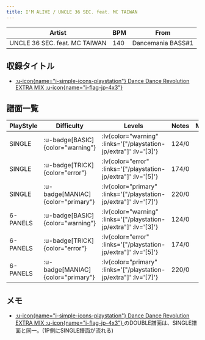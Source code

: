 ```yaml
---
title: I'M ALIVE / UNCLE 36 SEC. feat. MC TAIWAN
---
```


|Artist|BPM|From|
|------|---|----|
|UNCLE 36 SEC. feat. MC TAIWAN|140|Dancemania BASS#1|

## 収録タイトル

- [ :u-icon{name="i-simple-icons-playstation"} Dance Dance Revolution EXTRA MIX :u-icon{name="i-flag-jp-4x3"} ](/playstation-jp/extra)

## 譜面一覧

|PlayStyle|Difficulty|Levels|Notes|Movie|
|---------|----------|------|-----|-----|
|SINGLE| :u-badge[BASIC]{color="warning"} | :lv{color="warning" :links='["/playstation-jp/extra"]' :lv='[3]'} |124/0||
|SINGLE| :u-badge[TRICK]{color="error"} | :lv{color="error" :links='["/playstation-jp/extra"]' :lv='[5]'} |174/0||
|SINGLE| :u-badge[MANIAC]{color="primary"} | :lv{color="primary" :links='["/playstation-jp/extra"]' :lv='[7]'} |220/0||
|6-PANELS| :u-badge[BASIC]{color="warning"} | :lv{color="warning" :links='["/playstation-jp/extra"]' :lv='[3]'} |124/0||
|6-PANELS| :u-badge[TRICK]{color="error"} | :lv{color="error" :links='["/playstation-jp/extra"]' :lv='[5]'} |174/0||
|6-PANELS| :u-badge[MANIAC]{color="primary"} | :lv{color="primary" :links='["/playstation-jp/extra"]' :lv='[7]'} |220/0||

## メモ

- [ :u-icon{name="i-simple-icons-playstation"} Dance Dance Revolution EXTRA MIX :u-icon{name="i-flag-jp-4x3"} ](/playstation-jp/extra)のDOUBLE譜面は、SINGLE譜面と同一。(1P側にSINGLE譜面が流れる)
